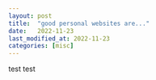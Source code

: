 ```yaml
---
layout: post
title:  "good personal websites are..."
date:   2022-11-23
last_modified_at: 2022-11-23
categories: [misc]
---
```

test test
